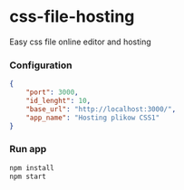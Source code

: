 # css-file-hosting
Easy css file online editor and hosting

### Configuration

```json
{
    "port": 3000,
    "id_lenght": 10,
    "base_url": "http://localhost:3000/",
    "app_name": "Hosting plikow CSS1"
}
```

### Run app

```bash
npm install
npm start
```
